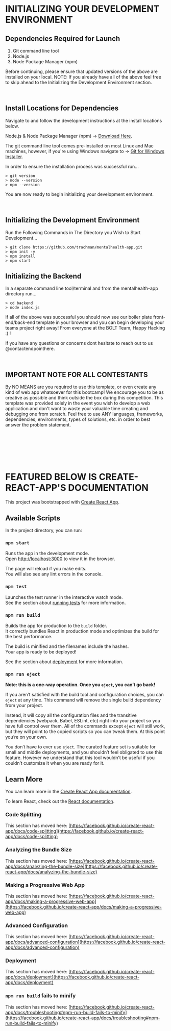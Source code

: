 # INITIALIZING YOUR DEVELOPMENT ENVIRONMENT

## Dependencies Required for Launch

1. Git command line tool
2. Node.js
3. Node Package Manager (npm)

Before continuing, please ensure that updated versions of the above are installed on your local.
NOTE: If you already have all of the above feel free to skip ahead to the Initializing the Development Environment section.

<br/>

## Install Locations for Dependencies

Navigate to and follow the development instructions at the install locations below.

Node.js & Node Package Manager (npm) -> [Download Here](https://nodejs.org/en/download/).

The git command line tool comes pre-installed on most Linux and Mac machines, however, if you're using Windows navigate to -> [Git for Windows Installer](https://gitforwindows.org/).

In order to ensure the installation process was successful run...

```
> git version
> node --version
> npm --version
```

You are now ready to begin initializing your development environment.

<br/>

## Initializing the Development Environment

Run the Following Commands in The Directory you Wish to Start Development...

```
> git clone https://github.com/trachman/mentalhealth-app.git  
> npm init -y  
> npm install  
> npm start  
```

## Initializing the Backend

In a separate command line tool/terminal and from the mentalhealth-app directory run...

```
> cd backend
> node index.js
```

If all of the above was successful you should now see our boiler plate front-end/back-end template in your browser and you can begin developing your teams project right away!
From everyone at the BOLT Team, Happy Hacking :) !

If you have any questions or concerns dont hesitate to reach out to us @contactendpointhere.

<br/>

## IMPORTANT NOTE FOR ALL CONTESTANTS

By NO MEANS are you required to use this template, or even create any kind of web app whatsoever for this bootcamp! We encourage you to be as creative as possible and think outside the box during this competition. This template was provided solely in the event you wish to develop a web application and don't want to waste your valuable time creating and debugging one from scratch. Feel free to use ANY languages, frameworks, dependencies, environments, types of solutions, etc. in order to best answer the problem statement.

<br/>
<br/>
<br/>
<br/>
<br/>

# FEATURED BELOW IS CREATE-REACT-APP'S DOCUMENTATION

This project was bootstrapped with [Create React App](https://github.com/facebook/create-react-app).

## Available Scripts

In the project directory, you can run:

### `npm start`

Runs the app in the development mode.\
Open [http://localhost:3000](http://localhost:3000) to view it in the browser.

The page will reload if you make edits.\
You will also see any lint errors in the console.

### `npm test`

Launches the test runner in the interactive watch mode.\
See the section about [running tests](https://facebook.github.io/create-react-app/docs/running-tests) for more information.

### `npm run build`

Builds the app for production to the `build` folder.\
It correctly bundles React in production mode and optimizes the build for the best performance.

The build is minified and the filenames include the hashes.\
Your app is ready to be deployed!

See the section about [deployment](https://facebook.github.io/create-react-app/docs/deployment) for more information.

### `npm run eject`

**Note: this is a one-way operation. Once you `eject`, you can’t go back!**

If you aren’t satisfied with the build tool and configuration choices, you can `eject` at any time. This command will remove the single build dependency from your project.

Instead, it will copy all the configuration files and the transitive dependencies (webpack, Babel, ESLint, etc) right into your project so you have full control over them. All of the commands except `eject` will still work, but they will point to the copied scripts so you can tweak them. At this point you’re on your own.

You don’t have to ever use `eject`. The curated feature set is suitable for small and middle deployments, and you shouldn’t feel obligated to use this feature. However we understand that this tool wouldn’t be useful if you couldn’t customize it when you are ready for it.

## Learn More

You can learn more in the [Create React App documentation](https://facebook.github.io/create-react-app/docs/getting-started).

To learn React, check out the [React documentation](https://reactjs.org/).

### Code Splitting

This section has moved here: [https://facebook.github.io/create-react-app/docs/code-splitting](https://facebook.github.io/create-react-app/docs/code-splitting)

### Analyzing the Bundle Size

This section has moved here: [https://facebook.github.io/create-react-app/docs/analyzing-the-bundle-size](https://facebook.github.io/create-react-app/docs/analyzing-the-bundle-size)

### Making a Progressive Web App

This section has moved here: [https://facebook.github.io/create-react-app/docs/making-a-progressive-web-app](https://facebook.github.io/create-react-app/docs/making-a-progressive-web-app)

### Advanced Configuration

This section has moved here: [https://facebook.github.io/create-react-app/docs/advanced-configuration](https://facebook.github.io/create-react-app/docs/advanced-configuration)

### Deployment

This section has moved here: [https://facebook.github.io/create-react-app/docs/deployment](https://facebook.github.io/create-react-app/docs/deployment)

### `npm run build` fails to minify

This section has moved here: [https://facebook.github.io/create-react-app/docs/troubleshooting#npm-run-build-fails-to-minify](https://facebook.github.io/create-react-app/docs/troubleshooting#npm-run-build-fails-to-minify)
